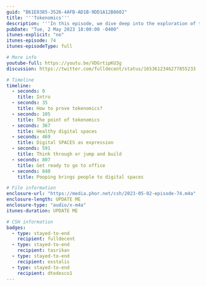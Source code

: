 ```yaml
---
guid: "B61E8385-3526-4AFB-AD1B-9DD1A12B8602"
title: '''Tokenomics'''
description: '''In this episode, we dive deep into the exploration of tokenomics. We learn about the importance of intuitive understanding and creative mindset while dealing with tokenomics. We also address questions from the audience and share insights into intriguing topics such as digital spaces, smart contract languages, NFTs and how to construct future digital spaces.''' 
pubDate: "Tue, 2 May 2023 18:00:00 -0400"
itunes-explicit: "no"
itunes-episode: 74
itunes-episodeType: full

# More info
youtube-full: https://youtu.be/VDGrtipKU3g
discussion: https://twitter.com/fulldecent/status/1653612346277855233

# Timeline
timeline:
  - seconds: 0
    title: Intro
  - seconds: 35
    title: How to prove tokenomics?
  - seconds: 105
    title: The point of tokenomics
  - seconds: 367
    title: Healthy digital spaces
  - seconds: 469
    title: Digital SPACES as expression
  - seconds: 591
    title: Think through or jump and build
  - seconds: 807
    title: Get ready to go to office
  - seconds: 840
    title: Pooping brings people to digital spaces

# File information
enclosure-url: "https://media.phor.net/csh/2023-05-02-episode-74.m4a"
enclosure-length: UPDATE ME
enclosure-type: "audio/x-m4a"
itunes-duration: UPDATE ME

# CSH information
badges:
  - type: stayed-to-end
    recipient: fulldecent
  - type: stayed-to-end
    recipient: tasrikan
  - type: stayed-to-end
    recipient: exstalis
  - type: stayed-to-end
    recipient: dtedesco1
---
```

